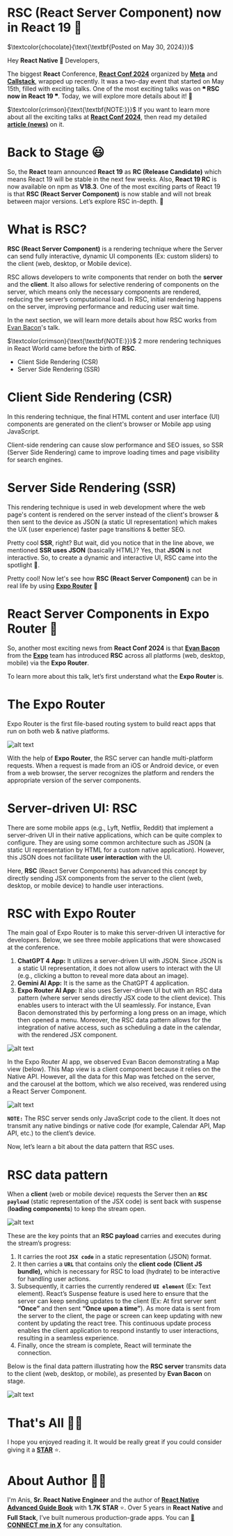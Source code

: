 # RSC (React Server Component) now in React 19 💯

$\textcolor{chocolate}{\text{\textbf{Posted on May 30, 2024}}}$

Hey **React Native 🩵** Developers,

The biggest **React** Conference, [**React Conf 2024**](https://conf.react.dev/) organized by [**Meta**](https://x.com/Meta) and [**Callstack**](https://x.com/callstackio), wrapped up recently. It was a two-day event that started on May 15th, filled with exciting talks. One of the most exciting talks was on **❝ RSC now in React 19 ❞**. Today, we will explore more details about it! 🚀

$\textcolor{crimson}{\text{\textbf{NOTE:}}}$ If you want to learn more about all the exciting talks at [**React Conf 2024**](https://conf.react.dev/), then read my detailed [**article (news)**](https://github.com/anisurrahman072/React-Native-News-2024/blob/master/React-Native-Conference-Talks/React-Conf-2024.md) on it.

# Back to Stage 😃

So, the **React** team announced **React 19** as **RC (Release Candidate)** which means React 19 will be stable in the next few weeks. Also, **React 19 RC** is now available on npm as **V18.3**. One of the most exciting parts of React 19 is that **RSC (React Server Component)** is now stable and will not break between major versions. Let’s explore RSC in-depth. 🚀

# What is RSC?

**RSC (React Server Component)** is a rendering technique where the Server can send fully interactive, dynamic UI components (Ex: custom sliders) to the client (web, desktop, or Mobile device).

RSC allows developers to write components that render on both the **server** and the **client**. It also allows for selective rendering of components on the server, which means only the necessary components are rendered, reducing the server’s computational load. In RSC, initial rendering happens on the server, improving performance and reducing user wait time.

In the next section, we will learn more details about how RSC works from [Evan Bacon](https://x.com/Baconbrix)'s talk.

$\textcolor{crimson}{\text{\textbf{NOTE:}}}$ 2 more rendering techniques in React World came before the birth of **RSC**.

- Client Side Rendering (CSR)
- Server Side Rendering (SSR)

# Client Side Rendering (CSR)

In this rendering technique, the final HTML content and user interface (UI) components are generated on the client's browser or Mobile app using JavaScript.

Client-side rendering can cause slow performance and SEO issues, so SSR (Server Side Rendering) came to improve loading times and page visibility for search engines.

# Server Side Rendering (SSR)

This rendering technique is used in web development where the web page's content is rendered on the server instead of the client's browser & then sent to the device as JSON (a static UI representation) which makes the UX (user experience) faster page transitions & better SEO.

Pretty cool **SSR**, right? But wait, did you notice that in the line above, we mentioned **SSR uses JSON** (basically HTML)? Yes, that **JSON** is not interactive. So, to create a dynamic and interactive UI, RSC came into the spotlight 💯.

Pretty cool! Now let's see how **RSC (React Server Component)** can be in real life by using [**Expo Router**](https://docs.expo.dev/router/introduction/) 🚀

# React Server Components in Expo Router 🙌

So, another most exciting news from **React Conf 2024** is that [**Evan Bacon**](https://x.com/Baconbrix) from the [**Expo**](https://x.com/expo) team has introduced **RSC** across all platforms (web, desktop, mobile) via the **Expo Router**.

To learn more about this talk, let’s first understand what the **Expo Router** is.

# The Expo Router

Expo Router is the first file-based routing system to build react apps that run on both web & native platforms.

![alt text](../images/ReactConf2024/image-1.png)

With the help of **Expo Router**, the RSC server can handle multi-platform requests. When a request is made from an iOS or Android device, or even from a web browser, the server recognizes the platform and renders the appropriate version of the server components.

# Server-driven UI: RSC

There are some mobile apps (e.g., Lyft, Netflix, Reddit) that implement a server-driven UI in their native applications, which can be quite complex to configure. They are using some common architecture such as JSON (a static UI representation by HTML for a custom native application). However, this JSON does not facilitate **user interaction** with the UI.

Here, **RSC** (React Server Components) has advanced this concept by directly sending JSX components from the server to the client (web, desktop, or mobile device) to handle user interactions.

# RSC with Expo Router

The main goal of Expo Router is to make this server-driven UI interactive for developers. Below, we see three mobile applications that were showcased at the conference.

1. **ChatGPT 4 App:** It utilizes a server-driven UI with JSON. Since JSON is a static UI representation, it does not allow users to interact with the UI (e.g., clicking a button to reveal more data about an image).
2. **Gemini AI App:** It is the same as the ChatGPT 4 application.
3. **Expo Router AI App:** It also uses Server-driven UI but with an RSC data pattern (where server sends directly JSX code to the client device). This enables users to interact with the UI seamlessly. For instance, Evan Bacon demonstrated this by performing a long press on an image, which then opened a menu. Moreover, the RSC data pattern allows for the integration of native access, such as scheduling a date in the calendar, with the rendered JSX component.

![alt text](<../images/ReactConf2024/1_oSDHruDpYagReAGJC7-TSw (1).gif>)

In the Expo Router AI app, we observed Evan Bacon demonstrating a Map view (below). This Map view is a client component because it relies on the Native API. However, all the data for this Map was fetched on the server, and the carousel at the bottom, which we also received, was rendered using a React Server Component.

![alt text](<../images/ReactConf2024/Untitled design (5) (1) (1).gif>)

**`NOTE:`** The RSC server sends only JavaScript code to the client. It does not transmit any native bindings or native code (for example, Calendar API, Map API, etc.) to the client’s device.

Now, let’s learn a bit about the data pattern that RSC uses.

# RSC data pattern

When a **client** (web or mobile device) requests the Server then an **`RSC payload`** (static representation of the JSX code) is sent back with suspense (**loading components**) to keep the stream open.

![alt text](../images/ReactConf2024/image-2.png)

These are the key points that an **RSC payload** carries and executes during the stream’s progress:

1. It carries the root **`JSX code`** in a static representation (JSON) format.
2. It then carries a **`URL`** that contains only the **client code** **(Client JS bundle),** which is necessary for RSC to load (hydrate) to be interactive for handling user actions.
3. Subsequently, it carries the currently rendered **`UI element`** (Ex: Text element). React’s Suspense feature is used here to ensure that the server can keep sending updates to the client (Ex: At first server sent **“Once”** and then sent **“Once upon a time”**). As more data is sent from the server to the client, the page or screen can keep updating with new content by updating the react tree. This continuous update process enables the client application to respond instantly to user interactions, resulting in a seamless experience.
4. Finally, once the stream is complete, React will terminate the connection.

Below is the final data pattern illustrating how the **RSC server** transmits data to the client (web, desktop, or mobile), as presented by **Evan Bacon** on stage.

![alt text](../images/ReactConf2024/image-3.png)

# That's All 🙋‍♂️

I hope you enjoyed reading it. It would be really great if you could consider giving it a [**STAR**](https://github.com/anisurrahman072/React-Native-News-2024) ⭐️.

# About Author 👷‍♂️

I'm Anis, **Sr. React Native Engineer** and the author of [**React Native Advanced Guide Book**]() with **1.7K STAR** ⭐️. Over 5 years in **React Native** and **Full Stack**, I’ve built numerous production-grade apps. You can **[🩵 CONNECT me in X](https://twitter.com/anis_RNCore)** for any consultation.
